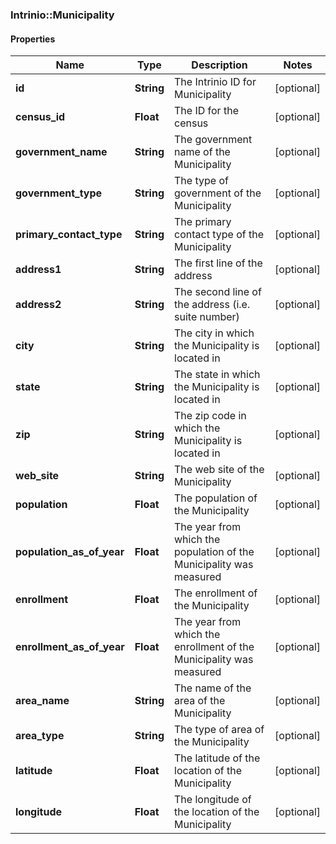 ### Intrinio::Municipality

#### Properties
Name | Type | Description | Notes
------------ | ------------- | ------------- | -------------
**id** | **String** | The Intrinio ID for Municipality | [optional] 
**census_id** | **Float** | The ID for the census | [optional] 
**government_name** | **String** | The government name of the Municipality | [optional] 
**government_type** | **String** | The type of government of the Municipality | [optional] 
**primary_contact_type** | **String** | The primary contact type of the Municipality | [optional] 
**address1** | **String** | The first line of the address | [optional] 
**address2** | **String** | The second line of the address (i.e. suite number) | [optional] 
**city** | **String** | The city in which the Municipality is located in | [optional] 
**state** | **String** | The state in which the Municipality is located in | [optional] 
**zip** | **String** | The zip code in which the Municipality is located in | [optional] 
**web_site** | **String** | The web site of the Municipality | [optional] 
**population** | **Float** | The population of the Municipality | [optional] 
**population_as_of_year** | **Float** | The year from which the population of the Municipality was measured | [optional] 
**enrollment** | **Float** | The enrollment of the Municipality | [optional] 
**enrollment_as_of_year** | **Float** | The year from which the enrollment of the Municipality was measured | [optional] 
**area_name** | **String** | The name of the area of the Municipality | [optional] 
**area_type** | **String** | The type of area of the Municipality | [optional] 
**latitude** | **Float** | The latitude of the location of the Municipality | [optional] 
**longitude** | **Float** | The longitude of the location of the Municipality | [optional] 


